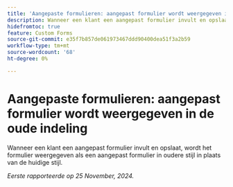 ```yaml
---
title: 'Aangepaste formulieren: aangepast formulier wordt weergegeven in de oude indeling'
description: Wanneer een klant een aangepast formulier invult en opslaat, wordt het formulier weergegeven als een aangepast formulier in oudere stijl in plaats van de huidige stijl.
hidefromtoc: true
feature: Custom Forms
source-git-commit: e35f7b857de061973467ddd90400dea51f3a2b59
workflow-type: tm+mt
source-wordcount: '68'
ht-degree: 0%

---
```



# Aangepaste formulieren: aangepast formulier wordt weergegeven in de oude indeling

Wanneer een klant een aangepast formulier invult en opslaat, wordt het formulier weergegeven als een aangepast formulier in oudere stijl in plaats van de huidige stijl.

_Eerste rapporteerde op 25 November, 2024._
